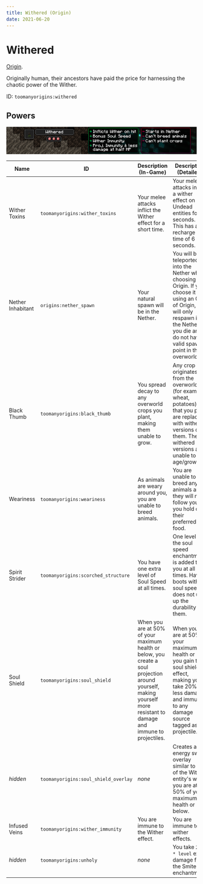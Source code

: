 ```yaml
---
title: Withered (Origin)
date: 2021-06-20
---
```

# Withered

[Origin](../../origins.md).

Originally human, their ancestors have paid the price for harnessing the chaotic power of the Wither.

ID: `toomanyorigins:withered`

## Powers

![Withered](../../../../images/tmoWitheredBanner.png)

Name | ID | Description (In-Game) | Description (Detailed)
-----|----|-----------------------|------------------------
Wither Toxins | `toomanyorigins:wither_toxins` | Your melee attacks inflict the Wither effect for a short time. | Your melee attacks inflict a wither effect on non Undead entities for 5 seconds. This has a recharge time of 6 seconds.
Nether Inhabitant | `origins:nether_spawn` |  Your natural spawn will be in the Nether. | You will be teleported into the Nether when choosing this Origin. If you choose it by using an Orb of Origin, you will only respawn in the Nether if you die and do not have a valid spawn point in the overworld.
Black Thumb | `toomanyorigins:black_thumb` | You spread decay to any overworld crops you plant, making them unable to grow. | Any crop that originates from the overworld (for example: wheat, potatoes) that you plant are replaced with withered versions of them. These withered versions are unable to age/grow.
Weariness | `toomanyorigins:weariness` | As animals are weary around you, you are unable to breed animals. | You are unable to breed any animals and they will not follow you if you hold out their preferred food.
Spirit Strider | `toomanyorigins:scorched_structure` | You have one extra level of Soul Speed at all times. | One level of the soul speed enchantment is added to you at all times. Having boots without soul speed does not use up the durability of them.
Soul Shield | `toomanyorigins:soul_shield` | When you are at 50% of your maximum health or below, you create a soul projection around yourself, making yourself more resistant to damage and immune to projectiles. | When you are at 50% of your maximum health or less you gain the soul shield effect, making you take 20% less damage and immune to any damage source tagged as a projectile.
*hidden* | `toomanyorigins:soul_shield_overlay` | *none* | Creates an energy swirl overlay similar to that of the Wither entity's when you are at 50% of your maximum health or below.
Infused Veins | `toomanyorigins:wither_immunity` | You are immune to the Wither effect. | You are immune to wither effects.
*hidden* | `toomanyorigins:unholy` | *none* | You take `2.5 * level` extra damage from the Smite enchantment.